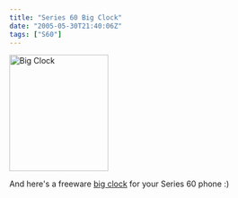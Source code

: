 ```yaml
---
title: "Series 60 Big Clock"
date: "2005-05-30T21:40:06Z"
tags: ["S60"]
---
```


<a href="http://www.sevenball.co.uk/bigclock.html"><img width=176 height=208 src="https://laivakoira.typepad.com/photos/uncategorized/4720_bigclockjpg.jpg" border="0" alt="Big Clock" /></a>

And here's a freeware <a href="http://www.sevenball.co.uk/bigclock.html">big clock</a>
for your Series 60 phone :)
